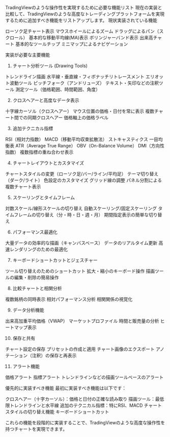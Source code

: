 TradingViewのような操作性を実現するために必要な機能リスト
現在の実装と比較して、TradingViewのような高度なトレーディングプラットフォームを実現するために追加すべき機能をリストアップします。
現状実装されている機能

ローソク足チャート表示
マウスホイールによるズーム
ドラッグによるパン（スクロール）
基本的な移動平均線(MA)表示
ボリンジャーバンド表示
出来高チャート
基本的なツールチップ
ミニマップによるナビゲーション

実装が必要な主要機能
1. チャート分析ツール (Drawing Tools)

トレンドライン描画
水平線・垂直線・フィボナッチリトレースメント
エリオット波動ツール
ピッチフォーク（アンドリューズ）
テキスト・矢印などの注釈ツール
測定ツール（価格範囲、時間範囲、角度）

2. クロスヘアーと高度なデータ表示

十字線カーソル（クロスヘアー）
マウス位置の価格・日付を常に表示
複数チャート間での同期クロスヘアー
価格軸上の価格ラベル

3. 追加テクニカル指標

RSI（相対力指数）
MACD（移動平均収束拡散法）
ストキャスティクス
一目均衡表
ATR（Average True Range）
OBV（On-Balance Volume）
DMI（方向性指数）
複数指標の重ね合わせ表示

4. チャートレイアウトとカスタマイズ

チャートスタイルの変更（ローソク足/バー/ライン/平均足）
テーマ切り替え（ダーク/ライト）
色設定のカスタマイズ
グリッド線の調整
パネル分割による複数チャート表示

5. スケーリングとタイムフレーム

対数スケール/線形スケールの切り替え
自動スケーリング/固定スケーリング
タイムフレームの切り替え（分・時・日・週・月）
期間指定表示の簡単な切り替え

6. パフォーマンス最適化

大量データの効率的な描画（キャンバスベース）
データのリアルタイム更新
高速レンダリングのための最適化

7. キーボードショートカットとジェスチャー

ツール切り替えのためのショートカット
拡大・縮小のキーボード操作
描画ツールの編集・削除の簡易操作

8. 比較チャートと相関分析

複数銘柄の同時表示
相対パフォーマンス分析
相関関係の視覚化

9. データ分析機能

出来高加重平均価格（VWAP）
マーケットプロファイル
時間と販売量の分析
ヒートマップ表示

10. 保存と共有

チャート設定の保存
プリセットの作成と適用
チャート画像のエクスポート
アノテーション（注釈）の保存と再表示

11. アラート機能

価格アラート
指標アラート
トレンドラインなどの描画ツールベースのアラート

優先的に実装すべき機能
最初に実装すべき機能は以下です：

クロスヘアー（十字カーソル）：価格と日付の正確な読み取り
描画ツール：最低限トレンドラインと水平線
追加のテクニカル指標：特にRSI、MACD
チャートスタイルの切り替え機能
キーボードショートカット

これらの機能を段階的に実装することで、TradingViewのような高度な操作性を持つチャートを実現できます。
